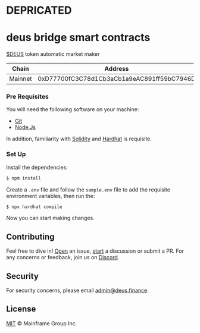 # DEPRICATED

# deus bridge smart contracts

[$DEUS](https://etherscan.io/token/0x3b62F3820e0B035cc4aD602dECe6d796BC325325) token automatic market maker


Chain | Address
-|-
Mainnet | 0xD77700fC3C78d1Cb3aCb1a9eAC891ff59bC7946D

### Pre Requisites

You will need the following software on your machine:

- [Git](https://git-scm.com/downloads)
- [Node.Js](https://nodejs.org/en/download/)

In addition, familiarity with [Solidity](https://soliditylang.org/) and [Hardhat](https://hardhat.org) is requisite.

### Set Up

Install the dependencies:

```bash
$ npm install
```

Create a `.env` file and follow the `sample.env` file to add the requisite environment variables, then run the:

```bash
$ npx hardhat compile
```

Now you can start making changes.

## Contributing

Feel free to dive in! [Open](https://github.com/deusfinance/automatic-market-maker/issues/new) an issue,
[start](https://github.com/deusfinance/automatic-market-maker/discussions/new) a discussion or submit a PR. For any concerns or
feedback, join us on [Discord](https://discord.gg/NWfzTqeV).

## Security

For security concerns, please email [admin@deus.finance](mailto:admin@deus.finance).

## License

[MIT](./LICENSE.md) © Mainframe Group Inc.

